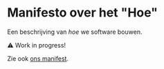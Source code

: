 # Manifesto over het "Hoe"

Een beschrijving van _hoe_ we software bouwen.

⚠ Work in progress!

Zie ook [ons manifest](https://infi.nl/manifest/).
